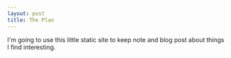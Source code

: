 ```yaml
---
layout: post
title: The Plan
---
```


I'm going to use this little static site to keep note and blog post about things I find interesting. 